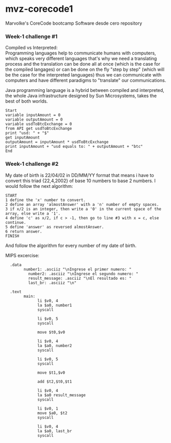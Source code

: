 # mvz-corecode1
MarvoIke's CoreCode bootcamp Software desde cero repository 


### Week-1 challenge #1

Compiled vs Interpreted:  
Programming languages help to communicate humans with computers, which speaks very different languages that's why we need a translating process and the translation can be done all at once (which is the case for the compiled langages) or can be done on the fly "step by step" (which will be the case for the interpreted languages) thus we can communicate with computers and have different paradigms to "translate" our communications.

Java programming language is a hybrid between compiled and interpreted, the whole Java infrastructure designed by Sun Microsystems, takes the best of both worlds.

```
Start
variable inputAmount = 0
variable outputAmount = 0
variable usdToBtcExchange = 0
from API get usdToBtcExchange
print "usd: " + "$"
get inputAmount
outputAmount = inputAmount * usdToBtcExchange
print inputAmount + "usd equals to: " + outputAmount + "btc"
End
```

### Week-1 challenge #2

My date of birth is 22/04/02 in DD/MM/YY format that means i have to convert this triad {22,4,2002} of base 10 numbers to base 2 numbers.
I would follow the next algorithm:
```
START 
1 define the 'x' number to convert.
2 define an array 'almostAnswer' with a 'n' number of empty spaces.
3 if x/2 is an integer, then write a '0' in the current space of the array, else write a '1'.
4 define 'c' as x/2, if c > -1, then go to line #3 with x = c, else continue.
5 define 'answer' as reversed almostAnswer.
6 return answer.
FINISH
```
And follow the algorithm for every number of my date of birth.

MIPS excercise:
```
  .data
        number1: .asciiz "\nIngrese el primer numero: "
	      number2: .asciiz "\nIngrese el segundo numero: "
	      result_message: .asciiz "\nEl resultado es: "
	      last_br: .asciiz "\n"
	
  .text
        main:
              li $v0, 4
              la $a0, number1
              syscall
              
              li $v0, 5
              syscall
              
              move $t0,$v0
              
              li $v0, 4
              la $a0, number2
              syscall
              
              li $v0, 5
              syscall
              
              move $t1,$v0
              
              add $t2,$t0,$t1
              
              li $v0, 4
              la $a0 result_message
              syscall

              li $v0, 1
              move $a0, $t2
              syscall
              
              li $v0, 4
              la $a0, last_br
              syscall       
```
